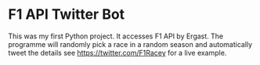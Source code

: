 # F1 API Twitter Bot
This was my first Python project. It accesses F1 API by Ergast. The programme will randomly pick a race in a random season and automatically tweet the details 
see https://twitter.com/F1Racey for a live example. 